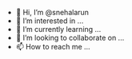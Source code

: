 - 👋 Hi, I’m @snehalarun
- 👀 I’m interested in ...
- 🌱 I’m currently learning ...
- 💞️ I’m looking to collaborate on ...
- 📫 How to reach me ...

<!---
snehalarun/snehalarun is a ✨ special ✨ repository because its `README.md` (this file) appears on your GitHub profile.
You can click the Preview link to take a look at your changes.
--->
